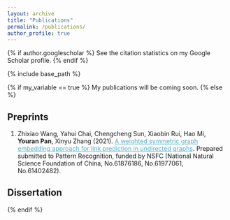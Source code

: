 ```yaml
---
layout: archive
title: "Publications"
permalink: /publications/
author_profile: true
---
```


{% if author.googlescholar %} See the citation statistics on my Google Scholar profile. {% endif %}

{% include base_path %}

{% if my_variable == true %} My publications will be coming soon. {% else %}

## Preprints

1. Zhixiao Wang, Yahui Chai, Chengcheng Sun, Xiaobin Rui, Hao Mi, **Youran Pan**, Xinyu Zhang (2021). <A href="https://YRPan1999.github.io/_publications/A_Weighted_Symmetric_Graph_Embedding_Approach_for_Link_Prediction_in_Undirected_Graphs.pdf" style="color: #52adc8; text-decoration=underline"> A weighted symmetric graph embedding approach for link prediction in undirected graphs</A>. Prepared submitted to Pattern Recognition, funded by NSFC (National Natural Science Foundation of China, No.61876186, No.61977061, No.61402482).


## Dissertation



{% endif %}
